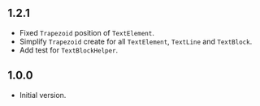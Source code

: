## 1.2.1

- Fixed `Trapezoid` position of `TextElement`.
- Simplify `Trapezoid` create for all `TextElement`, `TextLine` and `TextBlock`.
- Add test for `TextBlockHelper`.

## 1.0.0

- Initial version.